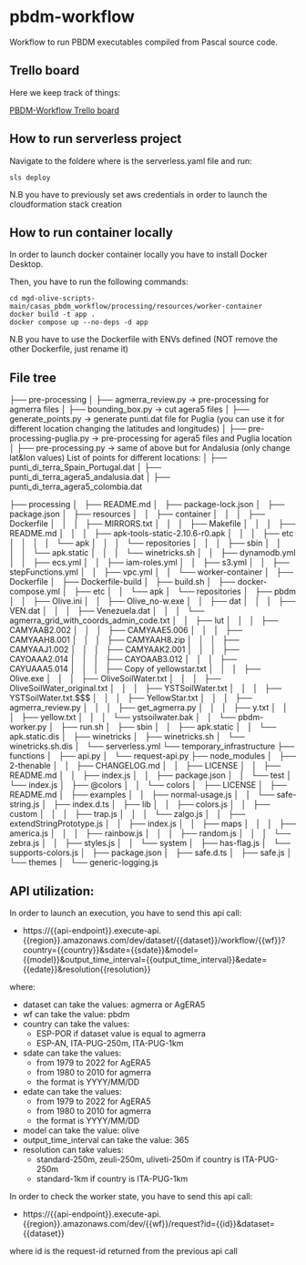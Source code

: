 # pbdm-workflow

Workflow to run PBDM executables compiled from Pascal source code.

## Trello board

Here we keep track of things:

[PBDM-Workflow Trello board](https://trello.com/b/449PzQuo/pbdm-workflow)

## How to run serverless project
Navigate to the foldere where is the serverless.yaml file and run:

```
sls deploy 
```
N.B you have to previously set aws credentials in order to launch the cloudformation stack creation

## How to run container locally
In order to launch docker container locally you have to install Docker Desktop.

Then, you have to run the following commands:

```
cd mgd-olive-scripts-main/casas_pbdm_workflow/processing/resources/worker-container
docker build -t app . 
docker compose up --no-deps -d app
```

N.B you have to use the Dockerfile with ENVs defined (NOT remove the other Dockerfile, just rename it)

## File tree
├── pre-processing
│   ├── agmerra_review.py -> pre-processing for agmerra files
│   ├── bounding_box.py -> cut agera5 files
│   ├── generate_points.py -> generate punti.dat file for Puglia (you can use it for different location changing the latitudes and longitudes)
│   ├── pre-processing-puglia.py -> pre-processing for agera5 files and Puglia location
│   ├── pre-processing.py -> same of above but for Andalusia (only change lat&lon values)
List of points for different locations:
│   ├── punti_di_terra_Spain_Portugal.dat 
│   ├── punti_di_terra_agera5_andalusia.dat
│   ├── punti_di_terra_agera5_colombia.dat

├── processing
│   ├── README.md
│   ├── package-lock.json
│   ├── package.json
│   ├── resources
│   │   ├── container
│   │   │   ├── Dockerfile
│   │   │   ├── MIRRORS.txt
│   │   │   ├── Makefile
│   │   │   ├── README.md
│   │   │   ├── apk-tools-static-2.10.6-r0.apk
│   │   │   ├── etc
│   │   │   │   └── apk
│   │   │   └── repositories
│   │   │   ├── sbin
│   │   │   │   └── apk.static
│   │   │   └── winetricks.sh
│   │   ├── dynamodb.yml
│   │   ├── ecs.yml
│   │   ├── iam-roles.yml
│   │   ├── s3.yml
│   │   ├── stepFunctions.yml
│   │   ├── vpc.yml
│   │   └── worker-container
│   ├── Dockerfile
│   ├── Dockerfile-build
│   ├── build.sh
│   ├── docker-compose.yml
│   ├── etc
│   │   └── apk
│   └── repositories
│   ├── pbdm
│   │   ├── Olive.ini
│   │   ├── Olive_no-w.exe
│   │   ├── dat
│   │   │   ├── VEN.dat
│   │   │   ├── Venezuela.dat
│   │   │   └── agmerra_grid_with_coords_admin_code.txt
│   │   ├── lut
│   │   │   ├── CAMYAAB2.002
│   │   │   ├── CAMYAAE5.006
│   │   │   ├── CAMYAAH8.001
│   │   │   ├── CAMYAAH8.zip
│   │   │   ├── CAMYAAJ1.002
│   │   │   ├── CAMYAAK2.001
│   │   │   ├── CAYOAAA2.014
│   │   │   ├── CAYOAAB3.012
│   │   │   ├── CAYUAAA5.014
│   │   │   ├── Copy of yellowstar.txt
│   │   │   ├── Olive.exe
│   │   │   ├── OliveSoilWater.txt
│   │   │   ├── OliveSoilWater_original.txt
│   │   │   ├── YSTSoilWater.txt
│   │   │   ├── YSTSoilWater.txt.$$$
│   │   │   ├── YellowStar.txt
│   │   │   ├── agmerra_review.py
│   │   │   ├── get_agmerra.py
│   │   │   ├── y.txt
│   │   │   ├── yellow.txt
│   │   │   └── ystsoilwater.bak
│   │   └── pbdm-worker.py
│   ├── run.sh
│   ├── sbin
│   │   ├── apk.static
│   │   └── apk.static.dis
│   ├── winetricks
│   ├── winetricks.sh
│   └── winetricks.sh.dis
│   └── serverless.yml
└── temporary_infrastructure
    ├── functions
    │   ├── api.py
    │   └── request-api.py
    ├── node_modules
    │   ├── 2-thenable
    │   │   ├── CHANGELOG.md
    │   │   ├── LICENSE
    │   │   ├── README.md
    │   │   ├── index.js
    │   │   ├── package.json
    │   │   └── test
    │   └── index.js
    │   ├── @colors
    │   │   └── colors
    │   ├── LICENSE
    │   ├── README.md
    │   ├── examples
    │   │   ├── normal-usage.js
    │   │   └── safe-string.js
    │   ├── index.d.ts
    │   ├── lib
    │   │   ├── colors.js
    │   │   ├── custom
    │   │   │   ├── trap.js
    │   │   │   └── zalgo.js
    │   │   ├── extendStringPrototype.js
    │   │   ├── index.js
    │   │   ├── maps
    │   │   │   ├── america.js
    │   │   │   ├── rainbow.js
    │   │   │   ├── random.js
    │   │   │   └── zebra.js
    │   │   ├── styles.js
    │   │   └── system
    │   ├── has-flag.js
    │   └── supports-colors.js
    │   ├── package.json
    │   ├── safe.d.ts
    │   ├── safe.js
    │   └── themes
    │       └── generic-logging.js


## API utilization:

In order to launch an execution, you have to send this api call:

- https://{{api-endpoint}}.execute-api.{{region}}.amazonaws.com/dev/dataset/{{dataset}}/workflow/{{wf}}?country={{country}}&sdate={{sdate}}&model={{model}}&output_time_interval={{output_time_interval}}&edate={{edate}}&resolution{{resolution}}

where: 
- dataset can take the values: agmerra or AgERA5
- wf can take the value: pbdm
- country can take the values:
    - ESP-POR if dataset value is equal to agmerra
    - ESP-AN, ITA-PUG-250m, ITA-PUG-1km
- sdate can take the values:
    - from 1979 to 2022 for AgERA5
    - from 1980 to 2010 for agmerra 
    - the format is YYYY/MM/DD
- edate can take the values:
    - from 1979 to 2022 for AgERA5
    - from 1980 to 2010 for agmerra 
    - the format is YYYY/MM/DD
- model can take the value: olive
- output_time_interval can take the value: 365
- resolution can take values:
    - standard-250m, zeuli-250m, uliveti-250m if country is ITA-PUG-250m
    - standard-1km if country is ITA-PUG-1km

In order to check the worker state, you have to send this api call:

- https://{{api-endpoint}}.execute-api.{{region}}.amazonaws.com/dev/{{wf}}/request?id={{id}}&dataset={{dataset}}

where id is the request-id returned from the previous api call